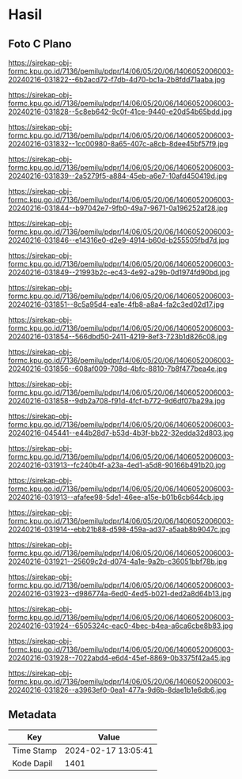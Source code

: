 # Hasil

## Foto C Plano

https://sirekap-obj-formc.kpu.go.id/7136/pemilu/pdpr/14/06/05/20/06/1406052006003-20240216-031822--6b2acd72-f7db-4d70-bc1a-2b8fdd71aaba.jpg

https://sirekap-obj-formc.kpu.go.id/7136/pemilu/pdpr/14/06/05/20/06/1406052006003-20240216-031828--5c8eb642-9c0f-41ce-9440-e20d54b65bdd.jpg

https://sirekap-obj-formc.kpu.go.id/7136/pemilu/pdpr/14/06/05/20/06/1406052006003-20240216-031832--1cc00980-8a65-407c-a8cb-8dee45bf57f9.jpg

https://sirekap-obj-formc.kpu.go.id/7136/pemilu/pdpr/14/06/05/20/06/1406052006003-20240216-031839--2a5279f5-a884-45eb-a6e7-10afd450419d.jpg

https://sirekap-obj-formc.kpu.go.id/7136/pemilu/pdpr/14/06/05/20/06/1406052006003-20240216-031844--b97042e7-9fb0-49a7-9671-0a196252af28.jpg

https://sirekap-obj-formc.kpu.go.id/7136/pemilu/pdpr/14/06/05/20/06/1406052006003-20240216-031846--e14316e0-d2e9-4914-b60d-b255505fbd7d.jpg

https://sirekap-obj-formc.kpu.go.id/7136/pemilu/pdpr/14/06/05/20/06/1406052006003-20240216-031849--21993b2c-ec43-4e92-a29b-0d1974fd90bd.jpg

https://sirekap-obj-formc.kpu.go.id/7136/pemilu/pdpr/14/06/05/20/06/1406052006003-20240216-031851--8c5a95d4-ea1e-4fb8-a8a4-fa2c3ed02d17.jpg

https://sirekap-obj-formc.kpu.go.id/7136/pemilu/pdpr/14/06/05/20/06/1406052006003-20240216-031854--566dbd50-2411-4219-8ef3-723b1d826c08.jpg

https://sirekap-obj-formc.kpu.go.id/7136/pemilu/pdpr/14/06/05/20/06/1406052006003-20240216-031856--608af009-708d-4bfc-8810-7b8f477bea4e.jpg

https://sirekap-obj-formc.kpu.go.id/7136/pemilu/pdpr/14/06/05/20/06/1406052006003-20240216-031858--9db2a708-f91d-4fcf-b772-9d6df07ba29a.jpg

https://sirekap-obj-formc.kpu.go.id/7136/pemilu/pdpr/14/06/05/20/06/1406052006003-20240216-045441--e44b28d7-b53d-4b3f-bb22-32edda32d803.jpg

https://sirekap-obj-formc.kpu.go.id/7136/pemilu/pdpr/14/06/05/20/06/1406052006003-20240216-031913--fc240b4f-a23a-4ed1-a5d8-90166b491b20.jpg

https://sirekap-obj-formc.kpu.go.id/7136/pemilu/pdpr/14/06/05/20/06/1406052006003-20240216-031913--afafee98-5de1-46ee-a15e-b01b6cb644cb.jpg

https://sirekap-obj-formc.kpu.go.id/7136/pemilu/pdpr/14/06/05/20/06/1406052006003-20240216-031914--ebb21b88-d598-459a-ad37-a5aab8b9047c.jpg

https://sirekap-obj-formc.kpu.go.id/7136/pemilu/pdpr/14/06/05/20/06/1406052006003-20240216-031921--25609c2d-d074-4a1e-9a2b-c36051bbf78b.jpg

https://sirekap-obj-formc.kpu.go.id/7136/pemilu/pdpr/14/06/05/20/06/1406052006003-20240216-031923--d986774a-6ed0-4ed5-b021-ded2a8d64b13.jpg

https://sirekap-obj-formc.kpu.go.id/7136/pemilu/pdpr/14/06/05/20/06/1406052006003-20240216-031924--6505324c-eac0-4bec-b4ea-a6ca6cbe8b83.jpg

https://sirekap-obj-formc.kpu.go.id/7136/pemilu/pdpr/14/06/05/20/06/1406052006003-20240216-031928--7022abd4-e6d4-45ef-8869-0b3375f42a45.jpg

https://sirekap-obj-formc.kpu.go.id/7136/pemilu/pdpr/14/06/05/20/06/1406052006003-20240216-031826--a3963ef0-0ea1-477a-9d6b-8dae1b1e6db6.jpg


## Metadata

| Key        | Value               |
| ---------- | ------------------- |
| Time Stamp | 2024-02-17 13:05:41 |
| Kode Dapil | 1401                |



